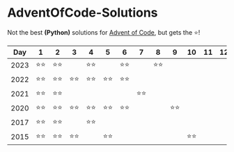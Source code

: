 # AdventOfCode-Solutions
Not the best <b>(Python)</b> solutions for <a href='https://adventofcode.com/2023/about'>Advent of Code</a>, but gets the ⭐!

Day | 1 | 2 | 3 | 4 | 5 | 6 | 7 | 8 | 9 | 10 | 11 | 12 | 13 | 14 | 15 | 16 | 17 | 18 | 19 | 20 | 21 | 22 | 23 | 24 | 25
--- | --- | --- | --- |--- |--- |--- |--- |--- |--- |--- |--- |--- |--- |--- |--- |--- |--- |--- |--- |--- |--- |--- |--- |--- |---
2023 | ⭐⭐ | ⭐⭐ | | ⭐⭐ | | ⭐⭐ | | ⭐⭐ | | | | | | | ⭐⭐ | | | | | | | | | | |
2022 | ⭐⭐ | ⭐⭐ | ⭐⭐ | ⭐⭐ | ⭐⭐ | ⭐⭐ | | | | | | | | | | | | | | | | | | | |
2021 | ⭐⭐ | ⭐⭐ | | | | | ⭐⭐ | | | | | | | | | | | | | | | | | | |
2020 | ⭐⭐ | ⭐⭐ | ⭐⭐ | ⭐⭐ | ⭐⭐ | ⭐⭐ | | | ⭐⭐ | | | | | | | | | | | | | | | | |
2017 | ⭐⭐ | ⭐⭐ | | ⭐⭐ | | | | | | | | | | | | | | | | | | | | | |
2015 | ⭐⭐ | ⭐⭐ | ⭐⭐ | | ⭐⭐ | | | | | ⭐⭐ | | | | | | | | | | | | | | | |
